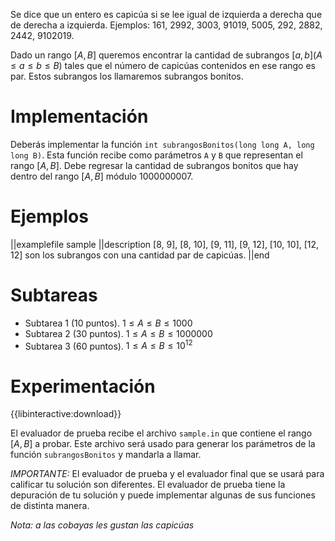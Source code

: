 Se dice que un entero es capicúa si se lee igual de izquierda a derecha que de derecha a izquierda. Ejemplos: 161, 2992, 3003, 91019, 5005, 292, 2882, 2442, 9102019.

Dado un rango $[A, B]$ queremos encontrar la cantidad de subrangos $[a, b] (A \leq a \leq b \leq B)$ tales que el número de capicúas contenidos en ese rango es par. Estos subrangos los llamaremos subrangos bonitos.

# Implementación

Deberás implementar la función `int subrangosBonitos(long long A, long long B)`. Esta función recibe como parámetros `A` y `B` que representan el rango $[A, B]$. Debe regresar la cantidad de subrangos bonitos que hay dentro del rango $[A, B]$ módulo $1000000007$.

# Ejemplos

||examplefile
sample
||description
[8, 9], [8, 10], [9, 11], [9, 12], [10, 10], [12, 12] son los subrangos con una cantidad par de capicúas.
||end

# Subtareas

- Subtarea 1 (10 puntos). $1 \leq A \leq B \leq 1000$
- Subtarea 2 (30 puntos). $1 \leq A \leq B \leq 1000000$
- Subtarea 3 (60 puntos). $1 \leq A \leq B \leq 10^{12}$

# Experimentación

{{libinteractive:download}}

El evaluador de prueba recibe el archivo `sample.in` que contiene el rango $[A, B]$ a probar. Este archivo será usado para generar los parámetros de la función `subrangosBonitos` y mandarla a llamar.

_IMPORTANTE:_ El evaluador de prueba y el evaluador final que se usará para calificar tu solución son diferentes. El evaluador de prueba tiene la depuración de tu solución y puede implementar algunas de sus funciones de distinta manera.

_Nota: a las cobayas les gustan las capicúas_
